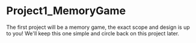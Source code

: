 # Project1_MemoryGame

The first project will be a memory game, the exact scope and design is up to you! We'll keep this one simple and circle back on this project later.
